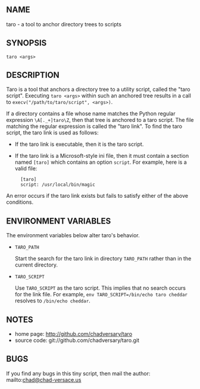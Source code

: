 NAME
----
taro - a tool to anchor directory trees to scripts

SYNOPSIS
---------
`taro <args>`

DESCRIPTION
-----------
Taro is a tool that anchors a directory tree to a utility script, called the
"taro script". Executing `taro <args>` within such an anchored tree results in
a call to `execv("/path/to/taro/script", <args>)`.

If a directory contains a file whose name matches the Python regular
expression `\A[._+]taro\Z`, then that tree is anchored to a taro script. The
file matching the regular expression is called the "taro link". To find the
taro script, the taro link is used as follows:

- If the taro link is executable, then it is the taro script.
- If the taro link is a Microsoft-style ini file, then it must contain
  a section named `[taro]` which contains an option `script`. For example,
  here is a valid file:

        [taro]
        script: /usr/local/bin/magic

An error occurs if the taro link exists but fails to satisfy either of the
above conditions.


ENVIRONMENT VARIABLES
---------------------
The environment variables below alter taro's behavior.

-   `TARO_PATH`

     Start the search for the taro link in directory `TARO_PATH` rather
     than in the current directory.

-   `TARO_SCRIPT`

    Use `TARO_SCRIPT` as the taro script. This implies that no search occurs for
    the link file. For example, `env TARO_SCRIPT=/bin/echo taro cheddar` resolves
  to `/bin/echo cheddar`.

NOTES
-----
- home page: http://github.com/chadversary/taro
- source code: git://github.com/chadversary/taro.git

BUGS
----
If you find any bugs in this tiny script, then mail the author:
mailto:chad@chad-versace.us
